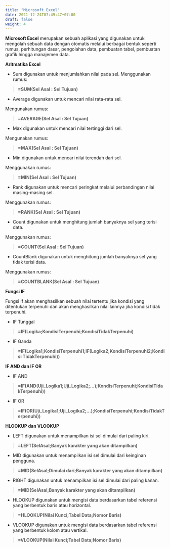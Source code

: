 ```yaml
---
title: "Microsoft Excel"
date: 2021-12-24T07:49:47+07:00
draft: false
weight: 4
---
```


**Microsoft Excel** merupakan sebuah aplikasi yang digunakan untuk mengolah sebuah data dengan otomatis melalui berbagai bentuk seperti rumus, perhitungan dasar, pengolahan data, pembuatan tabel, pembuatan grafik hingga manajemen data.

**Aritmatika Excel**

* Sum 
digunakan untuk menjumlahkan nilai pada sel.
Menggunakan rumus:
> **=SUM(Sel Asal : Sel Tujuan)**

* Average 
digunakan untuk mencari nilai rata-rata sel.

Mengunakan rumus:
> **=AVERAGE(Sel Asal : Sel Tujuan)**

* Max 
digunakan untuk mencari nilai tertinggi dari sel.

Mengunakan rumus:
> **=MAX(Sel Asal : Sel Tujuan)**

* Min 
digunakan untuk mencari nilai terendah dari sel.

Menggunakan rumus:
> **=MIN(Sel Asal : Sel Tujuan)**

* Rank 
digunakan untuk mencari peringkat melalui perbandingan nilai masing-masing sel.

Menggunakan rumus:
> **=RANK(Sel Asal : Sel Tujuan)**

* Count 
digunakan untuk menghitung jumlah banyaknya sel yang terisi data.

Menggunakan rumus:
> **=COUNT(Sel Asal : Sel Tujuan)**

* CountBlank 
digunakan untuk menghitung jumlah banyaknya sel yang tidak terisi data.

Menggunakan rumus:
> **=COUNTBLANK(Sel Asal : Sel Tujuan)**


**Fungsi IF**

Fungsi If akan menghasilkan sebuah nilai tertentu jika kondisi yang ditentukan terpenuhi dan akan menghasilkan nilai lainnya jika kondisi tidak terpenuhi.

* IF Tunggal

> **=IF(Logika;KondisiTerpenuhi;KondisiTidakTerpenuhi)**

* IF Ganda 

> **=IF(Logika1;KondisiTerpenuhi1;IF(Logika2;KondisiTerpenuhi2;Kondisi TidakTerpenuhi))**

**IF AND dan IF OR**

* IF AND

> **=IF(AND(Uji_Logika1;Uji_Logika2;...);KondisiTerpenuhi;KondisiTidakTerpenuhi))**

* IF OR

> **=IF(OR(Uji_Logika1;Uji_Logika2;...);KondisiTerpenuhi;KondisiTidakTerpenuhi))**


**HLOOKUP dan VLOOKUP**

*  LEFT 
digunakan untuk menampilkan isi sel dimulai dari paling kiri.

> **=LEFT(SelAsal;Banyak karakter yang akan ditampilkan)**

*  MID 
digunakan untuk menampilkan isi sel dimulai dari keinginan pengguna.

> **=MID(SelAsal;Dimulai dari;Banyak karakter yang akan ditampilkan)**


*  RIGHT 
digunakan untuk menampilkan isi sel dimulai dari paling kanan.

> **=MID(SelAsal;Banyak karakter yang akan ditampilkan)**


*  HLOOKUP 
digunakan untuk mengisi data berdasarkan tabel referensi yang berbentuk baris atau horizontal.

> **=HLOOKUP(Nilai Kunci;Tabel Data;Nomor Baris)**


*  VLOOKUP 
digunakan untuk mengisi data berdasarkan tabel referensi yang berbentuk kolom atau vertikal.

> **=VLOOKUP(Nilai Kunci;Tabel Data;Nomor Baris)**











